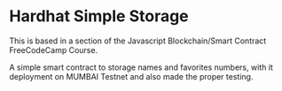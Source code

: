 # Hardhat Simple Storage

This is based in a section of the Javascript Blockchain/Smart Contract FreeCodeCamp Course.


A simple smart contract to storage names and favorites numbers, with it deployment on MUMBAI Testnet and also made the proper testing.
